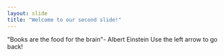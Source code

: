 ```yaml
---
layout: slide
title: "Welcome to our second slide!"
---
```

"Books are the food for the brain"- Albert Einstein
Use the left arrow to go back!
